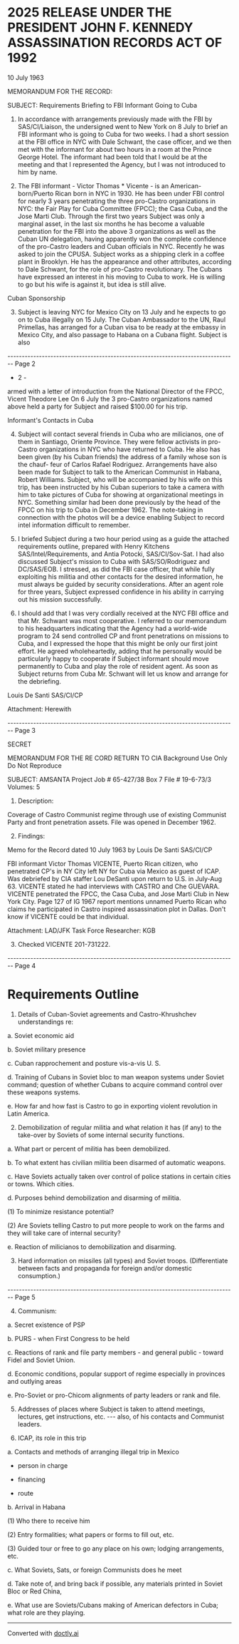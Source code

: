 # 2025 RELEASE UNDER THE PRESIDENT JOHN F. KENNEDY ASSASSINATION RECORDS ACT OF 1992

10 July 1963

MEMORANDUM FOR THE RECORD:

SUBJECT: Requirements Briefing to FBI Informant Going to Cuba

1.  In accordance with arrangements previously made with the FBI by SAS/CI/Liaison, the undersigned went to New York on 8 July to brief an FBI informant who is going to Cuba for two weeks. I had a short session at the FBI office in NYC with Dale Schwant, the case officer, and we then met with the informant for about two hours in a room at the Prince George Hotel. The informant had been told that I would be at the meeting and that I represented the Agency, but I was not introduced to him by name.

2.  The FBI informant - Victor Thomas * Vicente - is an American-born/Puerto Rican born in NYC in 1930. He has been under FBI control for nearly 3 years penetrating the three pro-Castro organizations in NYC: the Fair Play for Cuba Committee (FPCC); the Casa Cuba, and the Jose Marti Club. Through the first two years Subject was only a marginal asset, in the last six months he has become a valuable penetration for the FBI into the above 3 organizations as well as the Cuban UN delegation, having apparently won the complete confidence of the pro-Castro leaders and Cuban officials in NYC. Recently he was asked to join the CPUSA. Subject works as a shipping clerk in a coffee plant in Brooklyn. He has the appearance and other attributes, according to Dale Schwant, for the role of pro-Castro revolutionary. The Cubans have expressed an interest in his moving to Cuba to work. He is willing to go but his wife is against it, but idea is still alive.

Cuban Sponsorship

3.  Subject is leaving NYC for Mexico City on 13 July and he expects to go on to Cuba illegally on 15 July. The Cuban Ambassador to the UN, Raul Primellas, has arranged for a Cuban visa to be ready at the embassy in Mexico City, and also passage to Habana on a Cubana flight. Subject is also


-------------------------------------------------------------------------------- Page 2

- 2 -

armed with a letter of introduction from the National Director of the FPCC,
Vicent Theodore Lee On 6 July the 3 pro-Castro organizations named
above held a party for Subject and raised $100.00 for his trip.

Informant's Contacts in Cuba

4. Subject will contact several friends in Cuba who are milicianos, one
   of them in Santiago, Oriente Province. They were fellow activists in pro-
   Castro organizations in NYC who have returned to Cuba. He also has been
   given (by his Cuban friends) the address of a family whose son is the chauf-
   feur of Carlos Rafael Rodriguez. Arrangements have also been made for
   Subject to talk to the American Communist in Habana, Robert Williams.
   Subject, who will be accompanied by his wife on this trip, has been instructed
   by his Cuban superiors to take a camera with him to take pictures of Cuba for
   showing at organizational meetings in NYC. Something similar had been done
   previously by the head of the FPCC on his trip to Cuba in December 1962. The
   note-taking in connection with the photos will be a device enabling Subject to
   record intel information difficult to remember.

5. I briefed Subject during a two hour period using as a guide the attached
   requirements outline, prepared with Henry Kitchens SAS/Intel/Requirements,
   and Antia Potocki, SAS/CI/Sov-Sat. I had also discussed Subject's mission to
   Cuba with SAS/SO/Rodriguez and DC/SAS/EOB. I stressed, as did the FBI
   case officer, that while fully exploiting his militia and other contacts for the
   desired information, he must always be guided by security considerations.
   After an agent role for three years, Subject expressed confidence in his ability
   in carrying out his mission successfully.

6. I should add that I was very cordially received at the NYC FBI office
   and that Mr. Schwant was most cooperative. I referred to our memorandum
   to his headquarters indicating that the Agency had a world-wide program to 24
   send controlled CP and front penetrations on missions to Cuba, and I expressed
   the hope that this might be only our first joint effort. He agreed wholeheartedly,
   adding that he personally would be particularly happy to cooperate if Subject
   informant should move permanently to Cuba and play the role of resident agent.
   As soon as Subject returns from Cuba Mr. Schwant will let us know and arrange
   for the debriefing.

Louis De Santi
SAS/CI/CP

Attachment: Herewith


-------------------------------------------------------------------------------- Page 3

SECRET

MEMORANDUM FOR THE RE CORD
RETURN TO CIA
Background Use Only
Do Not Reproduce

SUBJECT: AMSANTA Project
Job # 65-427/38 Box 7
File # 19-6-73/3
Volumes: 5

1. Description:

Coverage of Castro Communist regime through use of existing Communist Party and front penetration assets. File was opened in December 1962.

2. Findings:

Memo for the Record dated 10 July 1963 by Louis De Santi SAS/CI/CP

FBI informant Victor Thomas VICENTE, Puerto Rican citizen, who penetrated CP's in NY City left NY for Cuba via Mexico as guest of ICAP. Was debriefed by CIA staffer Lou DeSanti upon return to U.S. in July-Aug 63. VICENTE stated he had interviews with CASTRO and Che GUEVARA. VICENTE penetrated the FPCC, the Casa Cuba, and Jose Marti Club in New York City. Page 127 of IG 1967 report mentions unnamed Puerto Rican who claims he participated in Castro inspired assassination plot in Dallas. Don't know if VICENTE could be that individual.

Attachment: LAD/JFK Task Force
Researcher: KGB

3. Checked VICENTE 201-731222.


-------------------------------------------------------------------------------- Page 4

# Requirements Outline

1. Details of Cuban-Soviet agreements and Castro-Khrushchev understandings re:

a. Soviet economic aid

b. Soviet military presence

c. Cuban rapprochement and posture vis-a-vis U. S.

d. Training of Cubans in Soviet bloc to man weapon systems under Soviet command; question of whether Cubans to acquire command control over these weapons systems.

e. How far and how fast is Castro to go in exporting violent revolution in Latin America.

2. Demobilization of regular militia and what relation it has (if any) to the take-over by Soviets of some internal security functions.

a. What part or percent of militia has been demobilized.

b. To what extent has civilian militia been disarmed of automatic weapons.

c. Have Soviets actually taken over control of police stations in certain cities or towns. Which cities.

d. Purposes behind demobilization and disarming of militia.

(1) To minimize resistance potential?

(2) Are Soviets telling Castro to put more people to work on the farms and they will take care of internal security?

e. Reaction of milicianos to demobilization and disarming.

3. Hard information on missiles (all types) and Soviet troops. (Differentiate between facts and propaganda for foreign and/or domestic consumption.)


-------------------------------------------------------------------------------- Page 5

4. Communism:

a. Secret existence of PSP

b. PURS - when First Congress to be held

c. Reactions of rank and file party members - and general public - toward Fidel and Soviet Union.

d. Economic conditions, popular support of regime especially in provinces and outlying areas

e. Pro-Soviet or pro-Chicom alignments of party leaders or rank and file.

5. Addresses of places where Subject is taken to attend meetings, lectures, get instructions, etc. --- also, of his contacts and Communist leaders.

6. ICAP, its role in this trip

a. Contacts and methods of arranging illegal trip in Mexico

- person in charge

- financing

- route

b. Arrival in Habana

(1) Who there to receive him

(2) Entry formalities; what papers or forms to fill out, etc.

(3) Guided tour or free to go any place on his own; lodging arrangements, etc.

c. What Soviets, Sats, or foreign Communists does he meet

d. Take note of, and bring back if possible, any materials printed in Soviet Bloc or Red China,

e. What use are Soviets/Cubans making of American defectors in Cuba; what role are they playing.


---
Converted with [doctly.ai](https://doctly.ai)
